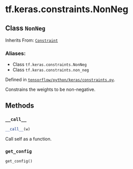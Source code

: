 <div itemscope itemtype="http://developers.google.com/ReferenceObject">
<meta itemprop="name" content="tf.keras.constraints.NonNeg" />
<meta itemprop="path" content="Stable" />
<meta itemprop="property" content="__call__"/>
<meta itemprop="property" content="get_config"/>
</div>

# tf.keras.constraints.NonNeg

## Class `NonNeg`

Inherits From: [`Constraint`](../../../tf/keras/constraints/Constraint.md)

### Aliases:

* Class `tf.keras.constraints.NonNeg`
* Class `tf.keras.constraints.non_neg`



Defined in [`tensorflow/python/keras/constraints.py`](https://www.tensorflow.org/code/tensorflow/python/keras/constraints.py).

Constrains the weights to be non-negative.
  

## Methods

<h3 id="__call__"><code>__call__</code></h3>

``` python
__call__(w)
```

Call self as a function.

<h3 id="get_config"><code>get_config</code></h3>

``` python
get_config()
```





